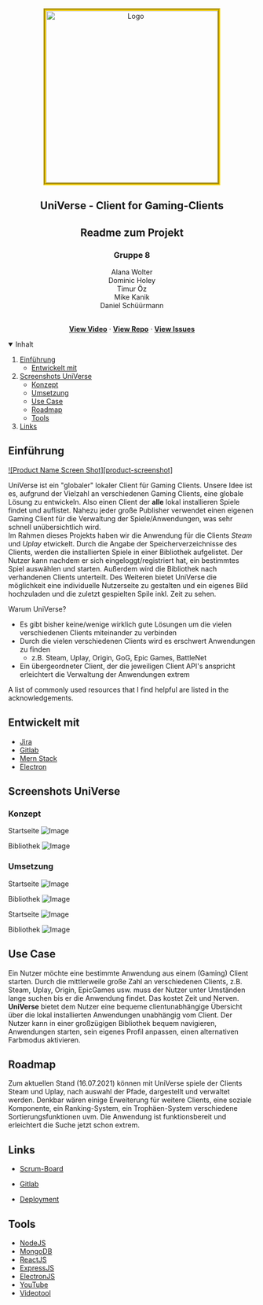 <br />
<p align="center">
  <a href="https://gitlab.beuth-hochschule.de/s80356/universe">
    <img style="border:5px groove gold;" src="pics/logo_gross.png" alt="Logo" width="350" height="350">
  </a>

  <h2 align="center">UniVerse - Client for Gaming-Clients</h2>
  <h2 align="center"> Readme zum Projekt  </h2>
  <h3 align="center">Gruppe 8</h3>
  <p align="center">
  Alana Wolter <br />
  Dominic Holey <br />
  Timur Öz <br />
  Mike Kanik <br />
  Daniel Schüürmann <br />
  <p align="center">
    <br />
    <a href="https://www.youtube.com/watch?v=dQw4w9WgXcQ"><strong>View Video</strong></a>
    ·
    <a href="https://gitlab.beuth-hochschule.de/s80356/universe"><strong>View Repo</strong></a>
    ·
    <a href="https://univerrse.atlassian.net/jira/software/projects/UN/boards/1/backlog"><strong>View Issues</strong></a>
  </p>
</p>



<details open="open">
  <summary>Inhalt</summary>
  <ol>
    <li>
      <a href="#einführung">Einführung</a>
      <ul>
        <li><a href="#entwickelt-mit">Entwickelt mit</a></li>
      </ul>
    </li>
    <li>
      <a href="#screenshots-universe">Screenshots UniVerse</a>
      <ul>
        <li><a href="#konzept">Konzept</a></li>
        <li><a href="#umsetzung">Umsetzung</a></li>
        <li><a href="#use-case">Use Case</a></li>
        <li><a href="#roadmap">Roadmap</a></li>
        <li><a href="#tools">Tools</a></li>
      </ul>
    </li>
    <li><a href="#links">Links</a></li>

  </ol>
</details>



<!-- ABOUT THE PROJECT -->
## Einführung

[![Product Name Screen Shot][product-screenshot]](https://example.com)

UniVerse ist ein "globaler" lokaler Client für Gaming Clients. Unsere Idee ist es, aufgrund der Vielzahl an verschiedenen Gaming Clients, eine globale Lösung zu entwickeln. Also einen Client der **alle** lokal installieren Spiele findet und auflistet. Nahezu jeder große Publisher verwendet einen eigenen Gaming Client für die Verwaltung der Spiele/Anwendungen, was sehr schnell unübersichtlich wird. <br /> Im Rahmen dieses Projekts haben wir die Anwendung für die Clients *Steam* und *Uplay* etwickelt. Durch die Angabe der Speicherverzeichnisse des Clients, werden die installierten Spiele in einer Bibliothek aufgelistet. Der Nutzer kann nachdem er sich eingeloggt/registriert hat, ein bestimmtes Spiel auswählen und starten. Außerdem wird die Bibliothek nach verhandenen Clients unterteilt. Des Weiteren bietet UniVerse die möglichkeit eine individuelle Nutzerseite zu gestalten und ein eigenes Bild hochzuladen und die zuletzt gespielten Spile inkl. Zeit zu sehen.

Warum UniVerse?
* Es gibt bisher keine/wenige wirklich gute Lösungen um die vielen verschiedenen Clients miteinander zu verbinden 
* Durch die vielen verschiedenen Clients wird es erschwert Anwendungen zu finden 
  * z.B. Steam, Uplay, Origin, GoG, Epic Games, BattleNet
* Ein übergeordneter Client, der die jeweiligen Client API's anspricht erleichtert die Verwaltung der Anwendungen extrem



A list of commonly used resources that I find helpful are listed in the acknowledgements.

## Entwickelt mit


* [Jira](https://www.atlassian.com/)
* [Gitlab](https://www.gitlab.com/)
* [Mern Stack](https://bit.ly/3z3hjW3)
* [Electron](https://www.electronjs.org)




## Screenshots UniVerse

### Konzept


Startseite
![Image](./pics/entwurf1.jpeg) 

Bibliothek
![Image](./pics/entwurf2.jpeg) 

### Umsetzung

Startseite
![Image](./pics/screenshot_ph.png) 

Bibliothek
![Image](./pics/screenshot_ph.png) 

Startseite
![Image](./pics/screenshot_ph.png) 

Bibliothek
![Image](./pics/screenshot_ph.png) 


## Use Case

Ein Nutzer möchte eine bestimmte Anwendung aus einem (Gaming) Client starten. Durch die mittlerweile große Zahl an verschiedenen Clients, z.B. Steam, Uplay, Origin, EpicGames usw. muss der Nutzer unter Umständen lange suchen bis er die Anwendung findet. Das kostet Zeit und Nerven. __UniVerse__ bietet dem Nutzer eine bequeme clientunabhängige Übersicht über die lokal installierten Anwendungen unabhängig vom Client. Der Nutzer kann in einer großzügigen Bibliothek bequem navigieren, Anwendungen starten, sein eigenes Profil anpassen, einen alternativen Farbmodus aktivieren. 




## Roadmap

Zum aktuellen Stand (16.07.2021) können mit UniVerse spiele der Clients Steam und Uplay, nach auswahl der Pfade, dargestellt und verwaltet werden. Denkbar wären einige Erweiterung für weitere Clients, eine soziale Komponente, ein Ranking-System, ein Trophäen-System verschiedene Sortierungsfunktionen uvm. Die Anwendung ist funktionsbereit und erleichtert die Suche jetzt schon extrem.

## Links

* [Scrum-Board](https://www.atlassian.com/)

* [Gitlab](https://gitlab.beuth-hochschule.de/s80356/universe)

* [Deployment](https://www.atlassian.com/)



<!-- ACKNOWLEDGEMENTS -->
## Tools
* [NodeJS](https://nodejs.org/en/about/)
* [MongoDB](https://www.mongodb.com/de-de)
* [ReactJS](https://reactjs.org)
* [ExpressJS](https://expressjs.com/de/)
* [ElectronJS](https://www.electronjs.org)
* [YouTube](https://kenwheeler.github.io/slick)
* [Videotool](https://github.com/cferdinandi/smooth-scroll)
